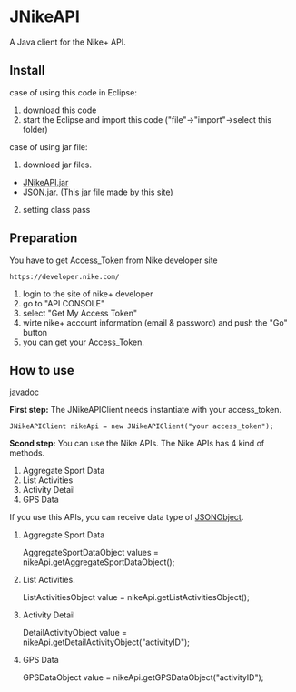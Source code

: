 JNikeAPI
========
A Java client for the Nike+ API. 

Install
--------
case of using this code in Eclipse:

1. download this code
2. start the Eclipse and import this code ("file"->"import"->select this folder)

case of using jar file:

1. download jar files. 
 - <a href="./lib">JNikeAPI.jar</a> 
 - <a href="./lib">JSON.jar</a>. (This jar file made by this <a href="http://www.json.org/java/">site</a>)
2. setting class pass

Preparation
--------
You have to get Access_Token from Nike developer site

    https://developer.nike.com/

1. login to the site of nike+ developer
2. go to "API CONSOLE"
3. select "Get My Access Token"
4. wirte nike+ account information (email & password) and push the "Go" button
5. you can get your Access_Token. 

How to use
--------
[javadoc](http://www.ht.sfc.keio.ac.jp/~tetujin/javadoc/JNikeAPI/)
<br>

<b>First step:</b>
 The JNikeAPIClient needs instantiate with your access_token.

    JNikeAPIClient nikeApi = new JNikeAPIClient("your access_token");


<b>Scond step:</b>
 You can use the Nike APIs. The Nike APIs has 4 kind of methods. 
 1. Aggregate Sport Data
 2. List Activities
 3. Activity Detail
 4. GPS Data
 
If you use this APIs, you can receive data type of [JSONObject](https://github.com/douglascrockford/JSON-java).
 
1) Aggregate Sport Data

    AggregateSportDataObject values = nikeApi.getAggregateSportDataObject();

2) List Activities.
    
    ListActivitiesObject value = nikeApi.getListActivitiesObject();

3) Activity Detail
    
    DetailActivityObject value = nikeApi.getDetailActivityObject("activityID");
    
4) GPS Data
    
    GPSDataObject value = nikeApi.getGPSDataObject("activityID");



